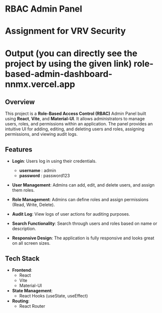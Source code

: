 # RBAC Admin Panel

# Assignment for VRV Security

# Output (you can directly see the project by using the given link)  role-based-admin-dashboard-nnmx.vercel.app

## Overview

This project is a **Role-Based Access Control (RBAC)** Admin Panel built using **React**, **Vite**, and **Material-UI**. It allows administrators to manage users, roles, and permissions within an application. The panel provides an intuitive UI for adding, editing, and deleting users and roles, assigning permissions, and viewing audit logs.

## Features

- **Login**: Users log in using their credentials.
    - **username** : admin
    - **password** : password123
      
- **User Management**: Admins can add, edit, and delete users, and assign them roles.
- **Role Management**: Admins can define roles and assign permissions (Read, Write, Delete).
- **Audit Log**: View logs of user actions for auditing purposes.
- **Search Functionality**: Search through users and roles based on name or description.
- **Responsive Design**: The application is fully responsive and looks great on all screen sizes.


## Tech Stack

- **Frontend**:
  - React
  - Vite
  - Material-UI
- **State Management**:
  - React Hooks (useState, useEffect)
- **Routing**:
  - React Router


